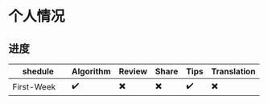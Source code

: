 # 个人情况

## 进度

| shedule | Algorithm | Review | Share | Tips | Translation |
| ---- | ------| ------| ----| --- | ------|
| First-Week　| :heavy_check_mark: | :heavy_multiplication_x:| :heavy_multiplication_x: |  :heavy_check_mark: | :heavy_multiplication_x:|

